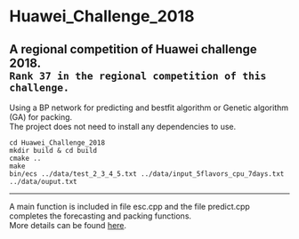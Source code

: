 # Huawei_Challenge_2018
A regional competition of Huawei challenge 2018.<br>
`Rank 37 in the regional competition of this challenge.`<br>
---
Using a BP network for predicting and bestfit algorithm or Genetic algorithm (GA) for packing.<br>
The project does not need to install any dependencies to use.<br>

    cd Huawei_Challenge_2018
    mkdir build & cd build
    cmake ..
    make 
    bin/ecs ../data/test_2_3_4_5.txt ../data/input_5flavors_cpu_7days.txt ../data/ouput.txt
---
A main function is included in file esc.cpp and the file predict.cpp completes the forecasting and packing functions.<br>
More details can be found [here](http://codecraft.devcloud.huaweicloud.com/home/detail).
